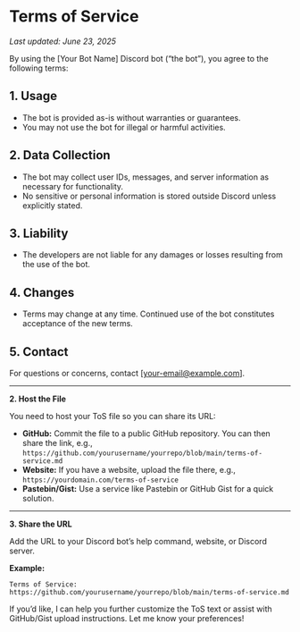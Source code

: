 # Terms of Service

_Last updated: June 23, 2025_

By using the [Your Bot Name] Discord bot (“the bot”), you agree to the following terms:

## 1. Usage

- The bot is provided as-is without warranties or guarantees.
- You may not use the bot for illegal or harmful activities.

## 2. Data Collection

- The bot may collect user IDs, messages, and server information as necessary for functionality.
- No sensitive or personal information is stored outside Discord unless explicitly stated.

## 3. Liability

- The developers are not liable for any damages or losses resulting from the use of the bot.

## 4. Changes

- Terms may change at any time. Continued use of the bot constitutes acceptance of the new terms.

## 5. Contact

For questions or concerns, contact [your-email@example.com].

---

**2. Host the File**

You need to host your ToS file so you can share its URL:

- **GitHub:** Commit the file to a public GitHub repository. You can then share the link, e.g.,  
  `https://github.com/yourusername/yourrepo/blob/main/terms-of-service.md`
- **Website:** If you have a website, upload the file there, e.g.,  
  `https://yourdomain.com/terms-of-service`
- **Pastebin/Gist:** Use a service like Pastebin or GitHub Gist for a quick solution.

---

**3. Share the URL**

Add the URL to your Discord bot’s help command, website, or Discord server.

**Example:**
```
Terms of Service: https://github.com/yourusername/yourrepo/blob/main/terms-of-service.md
```

If you’d like, I can help you further customize the ToS text or assist with GitHub/Gist upload instructions. Let me know your preferences!

